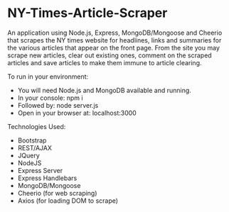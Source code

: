 # NY-Times-Article-Scraper
An application using Node.js, Express, MongoDB/Mongoose and Cheerio that scrapes the NY times website for headlines, links and summaries for the various articles that appear on the front page. From the site you may scrape new articles, clear out existing ones, comment on the scraped articles and save articles to make them immune to article clearing. 

To run in your environment:
- You will need Node.js and MongoDB available and running. 
- In your console: npm i
- Followed by: node server.js
- Open in your browser at: localhost:3000


Technologies Used:
- Bootstrap
- REST/AJAX
- JQuery
- NodeJS
- Express Server
- Express Handlebars
- MongoDB/Mongoose
- Cheerio (for web scraping)
- Axios (for loading DOM to scrape)
